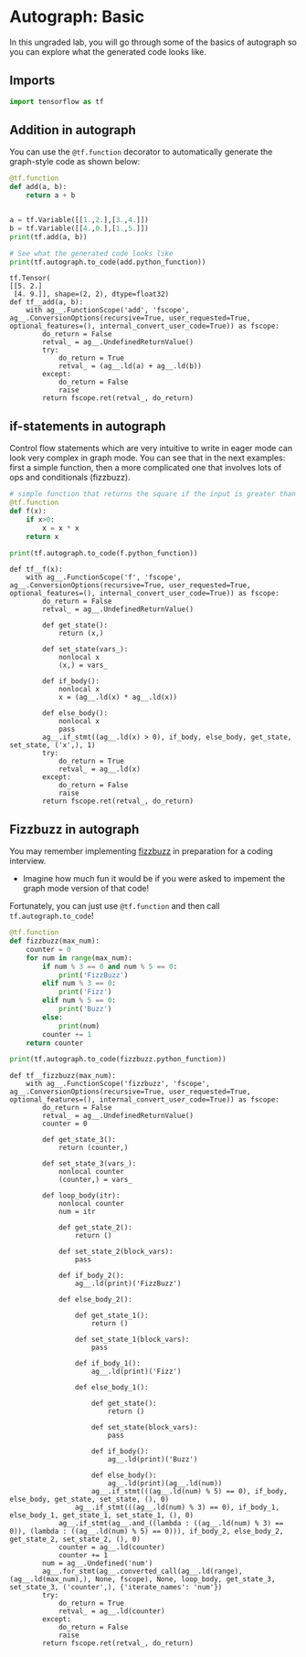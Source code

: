 # Autograph: Basic
In this ungraded lab, you will go through  some of the basics of autograph so you can explore what the generated code looks like.

## Imports


```python
import tensorflow as tf
```

## Addition in autograph
You can use the `@tf.function` decorator to automatically generate the graph-style code as shown below:


```python
@tf.function
def add(a, b):
    return a + b


a = tf.Variable([[1.,2.],[3.,4.]])
b = tf.Variable([[4.,0.],[1.,5.]])
print(tf.add(a, b))

# See what the generated code looks like
print(tf.autograph.to_code(add.python_function))
```

    tf.Tensor(
    [[5. 2.]
     [4. 9.]], shape=(2, 2), dtype=float32)
    def tf__add(a, b):
        with ag__.FunctionScope('add', 'fscope', ag__.ConversionOptions(recursive=True, user_requested=True, optional_features=(), internal_convert_user_code=True)) as fscope:
            do_return = False
            retval_ = ag__.UndefinedReturnValue()
            try:
                do_return = True
                retval_ = (ag__.ld(a) + ag__.ld(b))
            except:
                do_return = False
                raise
            return fscope.ret(retval_, do_return)
    


## if-statements in autograph
Control flow statements which are very intuitive to write in eager mode can look very complex in graph mode. You can see that in the next examples: first a simple function, then a more complicated one that involves lots of ops and conditionals (fizzbuzz).


```python
# simple function that returns the square if the input is greater than zero
@tf.function
def f(x):
    if x>0:
        x = x * x
    return x

print(tf.autograph.to_code(f.python_function))
```

    def tf__f(x):
        with ag__.FunctionScope('f', 'fscope', ag__.ConversionOptions(recursive=True, user_requested=True, optional_features=(), internal_convert_user_code=True)) as fscope:
            do_return = False
            retval_ = ag__.UndefinedReturnValue()
    
            def get_state():
                return (x,)
    
            def set_state(vars_):
                nonlocal x
                (x,) = vars_
    
            def if_body():
                nonlocal x
                x = (ag__.ld(x) * ag__.ld(x))
    
            def else_body():
                nonlocal x
                pass
            ag__.if_stmt((ag__.ld(x) > 0), if_body, else_body, get_state, set_state, ('x',), 1)
            try:
                do_return = True
                retval_ = ag__.ld(x)
            except:
                do_return = False
                raise
            return fscope.ret(retval_, do_return)
    


## Fizzbuzz in autograph

You may remember implementing [fizzbuzz](http://wiki.c2.com/?FizzBuzzTest) in preparation for a coding interview.  
- Imagine how much fun it would be if you were asked to impement the graph mode version of that code!  

Fortunately, you can just use `@tf.function` and then call `tf.autograph.to_code`!


```python
@tf.function
def fizzbuzz(max_num):
    counter = 0
    for num in range(max_num):
        if num % 3 == 0 and num % 5 == 0:
            print('FizzBuzz')
        elif num % 3 == 0:
            print('Fizz')
        elif num % 5 == 0:
            print('Buzz')
        else:
            print(num)
        counter += 1
    return counter

print(tf.autograph.to_code(fizzbuzz.python_function))
```

    def tf__fizzbuzz(max_num):
        with ag__.FunctionScope('fizzbuzz', 'fscope', ag__.ConversionOptions(recursive=True, user_requested=True, optional_features=(), internal_convert_user_code=True)) as fscope:
            do_return = False
            retval_ = ag__.UndefinedReturnValue()
            counter = 0
    
            def get_state_3():
                return (counter,)
    
            def set_state_3(vars_):
                nonlocal counter
                (counter,) = vars_
    
            def loop_body(itr):
                nonlocal counter
                num = itr
    
                def get_state_2():
                    return ()
    
                def set_state_2(block_vars):
                    pass
    
                def if_body_2():
                    ag__.ld(print)('FizzBuzz')
    
                def else_body_2():
    
                    def get_state_1():
                        return ()
    
                    def set_state_1(block_vars):
                        pass
    
                    def if_body_1():
                        ag__.ld(print)('Fizz')
    
                    def else_body_1():
    
                        def get_state():
                            return ()
    
                        def set_state(block_vars):
                            pass
    
                        def if_body():
                            ag__.ld(print)('Buzz')
    
                        def else_body():
                            ag__.ld(print)(ag__.ld(num))
                        ag__.if_stmt(((ag__.ld(num) % 5) == 0), if_body, else_body, get_state, set_state, (), 0)
                    ag__.if_stmt(((ag__.ld(num) % 3) == 0), if_body_1, else_body_1, get_state_1, set_state_1, (), 0)
                ag__.if_stmt(ag__.and_((lambda : ((ag__.ld(num) % 3) == 0)), (lambda : ((ag__.ld(num) % 5) == 0))), if_body_2, else_body_2, get_state_2, set_state_2, (), 0)
                counter = ag__.ld(counter)
                counter += 1
            num = ag__.Undefined('num')
            ag__.for_stmt(ag__.converted_call(ag__.ld(range), (ag__.ld(max_num),), None, fscope), None, loop_body, get_state_3, set_state_3, ('counter',), {'iterate_names': 'num'})
            try:
                do_return = True
                retval_ = ag__.ld(counter)
            except:
                do_return = False
                raise
            return fscope.ret(retval_, do_return)
    



```python

```
